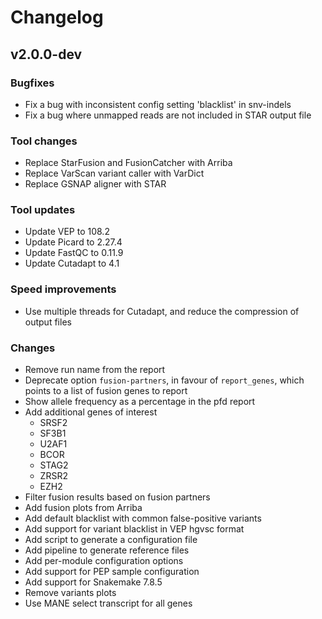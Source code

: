 # Changelog

<!--
Newest changes should be on top.

This document is user facing. Please word the changes in such a way
that users understand how the changes affect the new version.
-->

## v2.0.0-dev

### Bugfixes
- Fix a bug with inconsistent config setting 'blacklist' in snv-indels 
- Fix a bug where unmapped reads are not included in STAR output file

### Tool changes
- Replace StarFusion and FusionCatcher with Arriba
- Replace VarScan variant caller with VarDict
- Replace GSNAP aligner with STAR

### Tool updates
- Update VEP to 108.2
- Update Picard to 2.27.4
- Update FastQC to 0.11.9
- Update Cutadapt to 4.1

### Speed improvements
- Use multiple threads for Cutadapt, and reduce the compression of output files

### Changes
- Remove run name from the report
- Deprecate option `fusion-partners`, in favour of `report_genes`, which points
  to a list of fusion genes to report
- Show allele frequency as a percentage in the pfd report
- Add additional genes of interest
    - SRSF2
    - SF3B1
    - U2AF1
    - BCOR
    - STAG2
    - ZRSR2
    - EZH2
- Filter fusion results based on fusion partners
- Add fusion plots from Arriba
- Add default blacklist with common false-positive variants
- Add support for variant blacklist in VEP hgvsc format
- Add script to generate a configuration file
- Add pipeline to generate reference files
- Add per-module configuration options
- Add support for PEP sample configuration
- Add support for Snakemake 7.8.5
- Remove variants plots
- Use MANE select transcript for all genes
